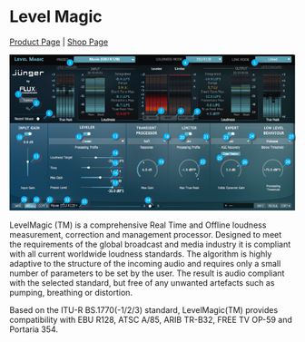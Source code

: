 # Level Magic
[Product Page](https://www.flux.audio/project/junger-audio-level-magic/) 
| [Shop Page](https://shop.flux.audio/en_US/products/levelmagic)

![](../include/level_magic_00.PNG)

LevelMagic (TM) is a comprehensive Real Time and Offline loudness measurement, correction and management processor. 
Designed to meet the requirements of the global broadcast and media industry it is compliant with all current 
worldwide loudness standards. The algorithm is highly adaptive to the structure of the incoming audio and
requires only a small number of parameters to be set by the user. The result is audio compliant with the selected
standard, but free of any unwanted artefacts such as pumping, breathing or distortion.

Based on the ITU-R BS.1770(-1/2/3) standard, LevelMagic(TM) provides compatibility with EBU R128, ATSC A/85,
ARIB TR-B32, FREE TV OP-59 and Portaria 354.
